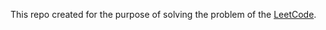 This repo created for the purpose of solving the problem of the [LeetCode](https://leetcode.com/studyplan/leetcode-75/).

 

